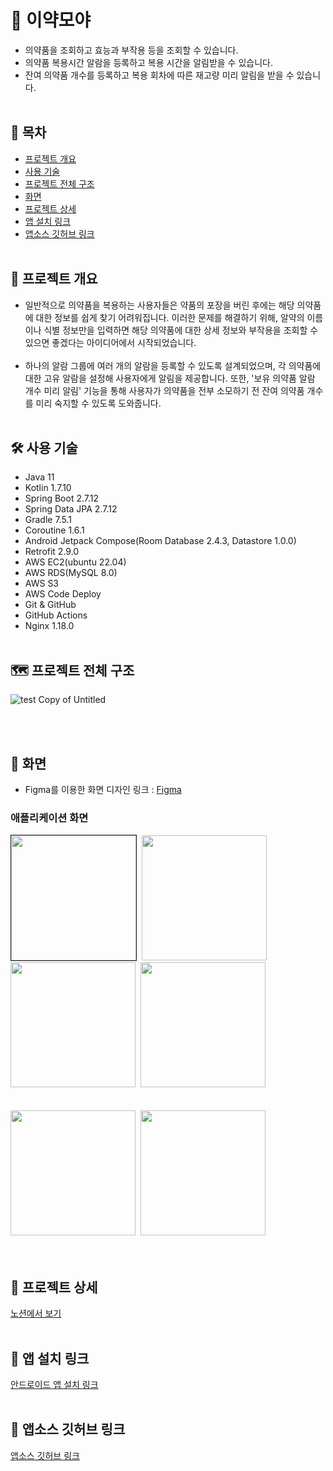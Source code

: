 # 💊 이약모야
- 의약품을 조회하고 효능과 부작용 등을 조회할 수 있습니다.
- 의약품 복용시간 알람을 등록하고 복용 시간을 알림받을 수 있습니다.
- 잔여 의약품 개수를 등록하고 복용 회차에 따른 재고량 미리 알림을 받을 수 있습니다.
<br><br>

## 📎 목차
  - [프로젝트 개요](#-프로젝트-개요) 
  - [사용 기술](#-사용-기술)
  - [프로젝트 전체 구조](#️-프로젝트-전체-구조)
  - [화면](#-화면)
  - [프로젝트 상세](#-프로젝트-상세)
  - [앱 설치 링크](#-앱-설치-링크)
  - [앱소스 깃허브 링크](#-앱소스-깃허브-링크)
<br><br>

## 📜 프로젝트 개요
- 일반적으로 의약품을 복용하는 사용자들은 약품의 포장을 버린 후에는 해당 의약품에 대한 정보를 쉽게 찾기 어려워집니다. 이러한 문제를 해결하기 위해, 알약의 이름이나 식별 정보만을 입력하면 해당 의약품에 대한 상세 정보와 부작용을 조회할 수 있으면 좋겠다는 아이디어에서 시작되었습니다.<br><br>
- 하나의 알람 그룹에 여러 개의 알람을 등록할 수 있도록 설계되었으며, 각 의약품에 대한 고유 알람을 설정해 사용자에게 알림을 제공합니다. 또한, '보유 의약품 알람 개수 미리 알림' 기능을 통해 사용자가 의약품을 전부 소모하기 전 잔여 의약품 개수를 미리 숙지할 수 있도록 도와줍니다.
<br><br>

## 🛠 사용 기술
- Java 11
- Kotlin 1.7.10
- Spring Boot 2.7.12
- Spring Data JPA 2.7.12
- Gradle 7.5.1
- Coroutine 1.6.1
- Android Jetpack Compose(Room Database 2.4.3, Datastore 1.0.0)
- Retrofit 2.9.0
- AWS EC2(ubuntu 22.04)
- AWS RDS(MySQL 8.0)
- AWS S3
- AWS Code Deploy
- Git & GitHub
- GitHub Actions
- Nginx 1.18.0
<br><br>

## 🗺️ 프로젝트 전체 구조
![test  Copy of Untitled](https://kimbongjune.s3.amazonaws.com/druginfo/document/structure2.png)

<br><br>

## 📱 화면
- Figma를 이용한 화면 디자인
링크 : [Figma](https://www.figma.com/file/aCKYbqfqbG7eoNVFq48Su6/Untitled?type=design&node-id=0%3A1&t=edcxHdPCdZFHOUKU-1)

### 애플리케이션 화면
<div>
  <kbd><img border="1px" width=200, src="https://kimbongjune.s3.amazonaws.com/druginfo/document/search.png">
  <img width="200" src="https://kimbongjune.s3.amazonaws.com/druginfo/document/search_result.png">
  <img width="200" src="https://kimbongjune.s3.amazonaws.com/druginfo/document/search_detail.png">
  <img width="200" src="https://kimbongjune.s3.amazonaws.com/druginfo/document/before_alarm.png">
</div>
  <br><br>
<div>
  <kbd><img width="200" src="https://kimbongjune.s3.amazonaws.com/druginfo/document/add_alarm.png">
  <img width="200" src="https://kimbongjune.s3.amazonaws.com/druginfo/document/after_alarm.png">
</div>
<br><br>
  
## 📝 프로젝트 상세 
[노션에서 보기](https://abounding-clownfish-456.notion.site/cfaf2813854c49c48f21f31ed49201ef)
<br><br>
  
## 💾 앱 설치 링크
[안드로이드 앱 설치 링크](https://play.google.com/store/apps/details?id=com.nocdu.druginformation)
<br><br>
  
## 🔗 앱소스 깃허브 링크
[앱소스 깃허브 링크](https://github.com/kimbongjune/druginfo)
<br><br>
